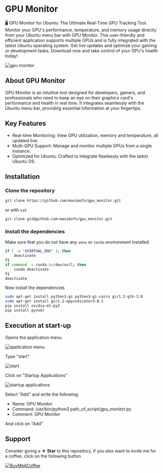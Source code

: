 # GPU Monitor

🖥️ GPU Monitor for Ubuntu: The Ultimate Real-Time GPU Tracking Tool. Monitor your GPU's performance, temperature, and memory usage directly from your Ubuntu menu bar with GPU Monitor. This user-friendly and efficient application supports multiple GPUs and is fully integrated with the latest Ubuntu operating system. Get live updates and optimize your gaming or development tasks. Download now and take control of your GPU's health today!

![gpu monitor](https://maximofn.com/wp-content/uploads/2023/11/gpu_monitor.png)

## About GPU Monitor
GPU Monitor is an intuitive tool designed for developers, gamers, and professionals who need to keep an eye on their graphics card's performance and health in real time. It integrates seamlessly with the Ubuntu menu bar, providing essential information at your fingertips.

## Key Features
 * Real-time Monitoring: View GPU utilization, memory and temperature, all updated live.
 * Multi-GPU Support: Manage and monitor multiple GPUs from a single instance.
 * Optimized for Ubuntu: Crafted to integrate flawlessly with the latest Ubuntu OS.

## Installation

### Clone the repository

```bash
git clone https://github.com/maximofn/gpu_monitor.git
```

or with `ssh`

```bash
git clone git@github.com:maximofn/gpu_monitor.git
```

### Install the dependencies

Make sure that you do not have any `venv` or `conda` environment installed.

```bash
if [ -n "$VIRTUAL_ENV" ]; then
    deactivate
fi
if command -v conda &>/dev/null; then
    conda deactivate
fi
deactivate
```

Now install the dependencies

```bash
sudo apt-get install python3-gi python3-gi-cairo gir1.2-gtk-3.0
sudo apt-get install gir1.2-appindicator3-0.1
pip install nvidia-ml-py3
pip install pynvml
```

## Execution at start-up

Opens the application menu

![application menu](https://maximofn.com/wp-content/uploads/2023/11/applications_menu.png)

Type "start"

![start](https://maximofn.com/wp-content/uploads/2023/11/applications_at_startup.png)

Click on "Startup Applications"

![startup applications](https://maximofn.com/wp-content/uploads/2023/11/startup-application.webp)

Select "Add" and write the following:

 * Name: GPU Monitor
 * Command: /usr/bin/python3 path_of_script/gpu_monitor.py
 * Comment: GPU Monitor

And click on "Add"

## Support

Consider giving a **☆ Star** to this repository, if you also want to invite me for a coffee, click on the following button

[![BuyMeACoffee](https://img.shields.io/badge/Buy_Me_A_Coffee-support_my_work-FFDD00?style=for-the-badge&logo=buy-me-a-coffee&logoColor=white&labelColor=101010)](https://www.buymeacoffee.com/maximofn)